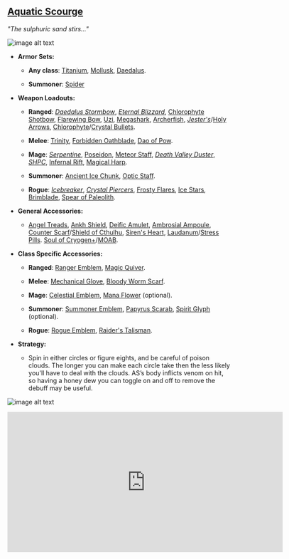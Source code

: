 ## [Aquatic Scourge](https://calamitymod.gamepedia.com/Aquatic_Scourge)

*"The sulphuric sand stirs…"*

![image alt text](../public/BMbpD6rCZ1qoniF20u7H2A_img_35.png)

* **Armor Sets:**

    * **Any class**: [Titanium](https://terraria.gamepedia.com/Titanium_armor), [Mollusk](https://calamitymod.gamepedia.com/Mollusk_armor), [Daedalus](https://calamitymod.gamepedia.com/Daedalus_armor).

    * **Summoner**: [Spider](https://terraria.gamepedia.com/Spider_armor)
    
* **Weapon Loadouts:**

    * **Ranged**: [*Daedalus Stormbow*](https://terraria.gamepedia.com/Daedalus_Stormbow), [*Eternal Blizzard*](https://calamitymod.gamepedia.com/Eternal_Blizzard), [Chlorophyte Shotbow](https://terraria.gamepedia.com/Chlorophyte_Shotbow), [Flarewing Bow](https://calamitymod.gamepedia.com/Flarewing_Bow), [Uzi](https://terraria.gamepedia.com/Uzi), [Megashark](https://terraria.gamepedia.com/Megashark), [Archerfish](https://calamitymod.gamepedia.com/Archerfish), [*Jester's*](https://terraria.gamepedia.com/Jester%27s_Arrow)/[Holy Arrows](https://terraria.gamepedia.com/Holy_Arrow), [Chlorophyte](https://terraria.gamepedia.com/Chlorophyte_Bullet)/[Crystal Bullets](https://terraria.gamepedia.com/Crystal_Bullet).

    * **Melee**: [Trinity](https://calamitymod.gamepedia.com/Trinity), [Forbidden Oathblade](https://calamitymod.gamepedia.com/Forbidden_Oathblade), [Dao of Pow](https://terraria.gamepedia.com/Dao_of_Pow).

    * **Mage**: [*Serpentine*](https://calamitymod.gamepedia.com/Serpentine), [Poseidon](https://calamitymod.gamepedia.com/Poseidon), [Meteor Staff](https://terraria.gamepedia.com/Meteor_Staff), [*Death Valley Duster*](https://calamitymod.gamepedia.com/Death_Valley_Duster), [*SHPC*](https://calamitymod.gamepedia.com/SHPC), [Infernal Rift](https://calamitymod.gamepedia.com/Infernal_Rift), [Magical Harp](https://terraria.gamepedia.com/Magical_Harp).

    * **Summoner**: [Ancient Ice Chunk](https://calamitymod.gamepedia.com/Ancient_Ice_Chunk), [Optic Staff](https://terraria.gamepedia.com/Optic_Staff).

    * **Rogue**: [*Icebreaker*](https://calamitymod.gamepedia.com/Icebreaker), [*Crystal Piercers*](https://calamitymod.gamepedia.com/Crystal_Piercer), [Frosty Flares](https://calamitymod.gamepedia.com/Frosty_Flare), [Ice Stars](https://calamitymod.gamepedia.com/Ice_Star), [Brimblade](https://calamitymod.gamepedia.com/Brimblade), [Spear of Paleolith](https://calamitymod.gamepedia.com/Spear_of_Paleolith).

* **General Accessories:**

    * [Angel Treads](https://calamitymod.gamepedia.com/Angel_Treads), [Ankh Shield](https://terraria.gamepedia.com/Ankh_Shield), [Deific Amulet](https://calamitymod.gamepedia.com/Deific_Amulet), [Ambrosial Ampoule](https://calamitymod.gamepedia.com/Ambrosial_Ampoule), [Counter Scarf](https://calamitymod.gamepedia.com/Counter_Scarf)/[Shield of Cthulhu](https://terraria.gamepedia.com/Shield_of_Cthulhu), [Siren's Heart](https://calamitymod.gamepedia.com/Siren's_Heart), [Laudanum](https://calamitymod.gamepedia.com/Laudanum)/[Stress Pills](https://calamitymod.gamepedia.com/Stress_Pills). [Soul of Cryogen+](https://calamitymod.gamepedia.com/Wings)/[MOAB](https://calamitymod.gamepedia.com/MOAB).

* **Class Specific Accessories:**

    * **Ranged**: [Ranger Emblem](https://terraria.gamepedia.com/Ranger_Emblem), [Magic Quiver](https://terraria.gamepedia.com/Magic_Quiver).

    * **Melee**: [Mechanical Glove](https://terraria.gamepedia.com/Mechanical_Glove), [Bloody Worm Scarf](https://calamitymod.gamepedia.com/Bloody_Worm_Scarf).

    * **Mage**: [Celestial Emblem](https://terraria.gamepedia.com/Celestial_Emblem), [Mana Flower](https://terraria.gamepedia.com/Mana_Flower) (optional).

    * **Summoner**: [Summoner Emblem](https://terraria.gamepedia.com/Summoner_Emblem), [Papyrus Scarab](https://terraria.gamepedia.com/Papyrus_Scarab), [Spirit Glyph](https://calamitymod.gamepedia.com/Spirit_Glyph) (optional).

    * **Rogue**: [Rogue Emblem](https://calamitymod.gamepedia.com/Rogue_Emblem), [Raider's Talisman](https://calamitymod.gamepedia.com/Raider%27s_Talisman).

* **Strategy:**

    * Spin in either circles or figure eights, and be careful of poison clouds. The longer you can make each circle take then the less likely you'll have to deal with the clouds. AS’s body inflicts venom on hit, so having a honey dew you can toggle on and off to remove the debuff may be useful.

![image alt text](../public/BMbpD6rCZ1qoniF20u7H2A_img_36.png)

<div align="center"><iframe width="620" height="315" src="https://www.youtube.com/embed/J6PviTYtr0A" frameborder="0" allowfullscreen></iframe></div>
